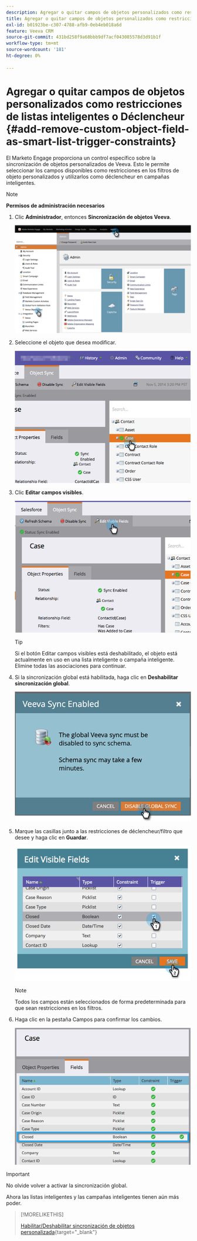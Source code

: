 ```yaml
---
description: Agregar o quitar campos de objetos personalizados como restricciones de listas inteligentes o Déclencheur - Documentos de Marketo - Documentación del producto
title: Agregar o quitar campos de objetos personalizados como restricciones de listas inteligentes o Déclencheur
exl-id: b01923be-c307-4788-afb9-0eb4eb018a6d
feature: Veeva CRM
source-git-commit: 431bd258f9a68bbb9df7acf043085578d3d91b1f
workflow-type: tm+mt
source-wordcount: '181'
ht-degree: 0%

---
```


# Agregar o quitar campos de objetos personalizados como restricciones de listas inteligentes o Déclencheur {#add-remove-custom-object-field-as-smart-list-trigger-constraints}

El Marketo Engage proporciona un control específico sobre la sincronización de objetos personalizados de Veeva. Esto le permite seleccionar los campos disponibles como restricciones en los filtros de objeto personalizados y utilizarlos como déclencheur en campañas inteligentes.

>[!NOTE]
>
>**Permisos de administración necesarios**

1. Clic **Administrador**, entonces **Sincronización de objetos Veeva**.

   ![](assets/add-remove-custom-object-field-as-smart-list-trigger-constraints-1.png)

1. Seleccione el objeto que desea modificar.

   ![](assets/add-remove-custom-object-field-as-smart-list-trigger-constraints-2.png)

1. Clic **Editar campos visibles**.

   ![](assets/add-remove-custom-object-field-as-smart-list-trigger-constraints-3.png)

   >[!TIP]
   >
   >Si el botón Editar campos visibles está deshabilitado, el objeto está actualmente en uso en una lista inteligente o campaña inteligente. Elimine todas las asociaciones para continuar.

1. Si la sincronización global está habilitada, haga clic en **Deshabilitar sincronización global**.

   ![](assets/add-remove-custom-object-field-as-smart-list-trigger-constraints-4.png)

1. Marque las casillas junto a las restricciones de déclencheur/filtro que desee y haga clic en **Guardar**.

   ![](assets/add-remove-custom-object-field-as-smart-list-trigger-constraints-5.png)

   >[!NOTE]
   >
   >Todos los campos están seleccionados de forma predeterminada para que sean restricciones en los filtros.

1. Haga clic en la pestaña Campos para confirmar los cambios.

   ![](assets/add-remove-custom-object-field-as-smart-list-trigger-constraints-6.png)

>[!IMPORTANT]
>
>No olvide volver a activar la sincronización global.

Ahora las listas inteligentes y las campañas inteligentes tienen aún más poder.

>[!MORELIKETHIS]
>
>[Habilitar/Deshabilitar sincronización de objetos personalizada](/help/marketo/product-docs/crm-sync/veeva-crm-sync/sync-details/enable-disable-custom-object-sync.md){target="_blank"}
